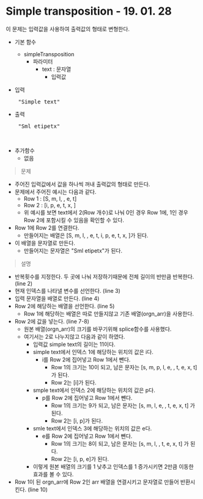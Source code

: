 # Simple transposition - 19. 01. 28

이 문제는 입력값을 사용하여 출력값의 형태로 변형한다.

- 기본 함수
  - simpleTransposition
    - 파라미터
      - text : 문자열
        - 입력값

- 입력 <br>
  <pre> "Simple text" </pre>
 
- 출력 <br>
   <pre> "Sml etipetx" </pre>

<br>

- 추가함수
  - 없음

> 문제
  - 주어진 입력값에서 값을 하나씩 꺼내 출력값의 형태로 만든다.
  - 문제에서 주어진 예시는 다음과 같다.
    - Row 1 : [S, m, l,  , e, t]
    - Row 2 : [i, p, e, t, x,  ]
    - 위 예시를 보면 text에서 2(Row 개수)로 나눠 0인 경우 Row 1에, 1인 경우 Row 2에 포함시킬 수 있음을 확인할 수 있다.
  - Row 1에 Row 2를 연결한다.
    - 만들어지는 배열은 [S, m, l,  , e, t, i, p, e, t, x,  ]가 된다.
  - 이 배열을 문자열로 만든다.
    - 만들어지는 문자열은 "Sml etipetx"가 된다.

> 설명
  - 반복횟수를 지정한다. 두 곳에 나눠 저장하기때문에 전체 길이의 반만큼 반복한다. (line 2)
  - 현재 인덱스를 나타낼 변수를 선언한다. (line 3)
  - 입력 문자열을 배열로 만든다. (line 4)
  - Row 2에 해당하는 배열을 선언한다. (line 5)
    - Row 1에 해당하는 배열은 따로 만들지않고 기존 배열(orgn_arr)을 사용한다.
  - Row 2에 값을 넣는다. (line 7-8)
    - 원본 배열(orgn_arr)의 크기를 바꾸기위해 splice함수를 사용했다.
    - 여기서는 2로 나누지않고 다음과 같이 하였다.
      - 입력값 simple text의 길이는 11이다.
      - simple text에서 인덱스 1에 해당하는 위치의 값은 i다. 
        - i를 Row 2에 집어넣고 Row 1에서 뺀다.
          - Row 1의 크기는 10이 되고, 남은 문자는 [s, m, p, l, e,  , t, e, x, t] 가 된다.
          - Row 2는 [i]가 된다.
      - smple text에서 인덱스 2에 해당하는 위치의 값은 p다.
        - p를 Row 2에 집어넣고 Row 1에서 뺀다.
          - Row 1의 크기는 9가 되고, 남은 문자는 [s, m, l, e,  , t, e, x, t] 가 된다.
          - Row 2는 [i, p]가 된다.
      - smle text에서 인덱스 3에 해당하는 위치의 값은 e다.
        - e를 Row 2에 집어넣고 Row 1에서 뺀다.
          - Row 1의 크기는 8이 되고, 남은 문자는 [s, m, l,  , t, e, x, t] 가 된다.
          - Row 2는 [i, p, e]가 된다.
      - 이렇게 원본 배열의 크기를 1 낮추고 인덱스를 1 증가시키면 2만큼 이동한 효과를 볼 수 있다.
  - Row 1이 된 orgn_arr에 Row 2인 arr 배열을 연결시키고 문자열로 만들어 반환시킨다. (line 10)  